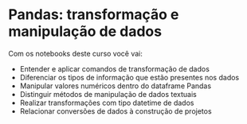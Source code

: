 # Pandas: transformação e manipulação de dados

Com os notebooks deste curso você vai:

- Entender e aplicar comandos de transformação de dados
- Diferenciar os tipos de informação que estão presentes nos dados
- Manipular valores numéricos dentro do dataframe Pandas
- Distinguir métodos de manipulação de dados textuais
- Realizar transformações com tipo datetime de dados
- Relacionar conversões de dados à construção de projetos
